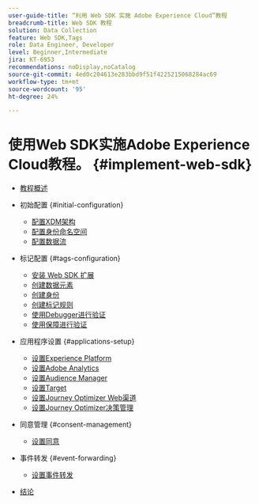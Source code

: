 ```yaml
---
user-guide-title: “利用 Web SDK 实施 Adobe Experience Cloud”教程
breadcrumb-title: Web SDK 教程
solution: Data Collection
feature: Web SDK,Tags
role: Data Engineer, Developer
level: Beginner,Intermediate
jira: KT-6953
recommendations: noDisplay,noCatalog
source-git-commit: 4ed0c204613e283bbd9f51f4225215068284ac69
workflow-type: tm+mt
source-wordcount: '95'
ht-degree: 24%

---
```



# 使用Web SDK实施Adobe Experience Cloud教程。 {#implement-web-sdk}

+ [教程概述](overview.md)
+ 初始配置 {#initial-configuration}
   + [配置XDM架构](configure-schemas.md)
   + [配置身份命名空间](configure-identities.md)
   + [配置数据流](configure-datastream.md)

+ 标记配置 {#tags-configuration}
   + [安装 Web SDK 扩展](install-web-sdk.md)
   + [创建数据元素](create-data-elements.md)
   + [创建身份](create-identities.md)
   + [创建标记规则](create-tag-rule.md)
   + [使用Debugger进行验证](validate-with-debugger.md)
   + [使用保障进行验证](validate-with-assurance.md)

+ 应用程序设置 {#applications-setup}
   + [设置Experience Platform](setup-experience-platform.md)
   + [设置Adobe Analytics](setup-analytics.md)
   + [设置Audience Manager](setup-audience-manager.md)
   + [设置Target](setup-target.md)
   + [设置Journey Optimizer Web渠道](setup-web-channel.md)
   + [设置Journey Optimizer决策管理](setup-decision-management.md)

+ 同意管理 {#consent-management}
   + [设置同意](setup-consent.md)

+ 事件转发 {#event-forwarding}
   + [设置事件转发](setup-event-forwarding.md)

+ [结论](conclusion.md)

